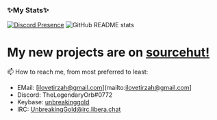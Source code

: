 ### ✨My Stats✨

<!--
**MacaylaMarvelous81/MacaylaMarvelous81** is a ✨ _special_ ✨ repository because its `README.md` (this file) appears on your GitHub profile.

Here are some ideas to get you started:

- 🔭 I’m currently working on ...
- 🌱 I’m currently learning ...
- 👯 I’m looking to collaborate on ...
- 🤔 I’m looking for help with ...
- 💬 Ask me about ...
- 📫 How to reach me: ...
- 😄 Pronouns: ...
- ⚡ Fun fact: ...
-->
[![Discord Presence](https://lanyard.cnrad.dev/api/265997608206598147)](https://discord.com/users/265997608206598147)
![GitHub README stats](https://github-readme-stats.vercel.app/api?username=MacaylaMarvelous81&count_private=true&show_icons=true&theme=radical)

# My new projects are on [sourcehut!](https://sr.ht/~macaylamarvelous81)

📫 How to reach me, from most preferred to least:
- EMail: [ilovetirzah@gmail.com](mailto:ilovetirzah@gmail.com]
- Discord: TheLegendaryOrb#0772
- Keybase: [unbreakinggold](https://keybase.io/unbreakinggold)
- IRC: UnbreakingGold@irc.libera.chat
